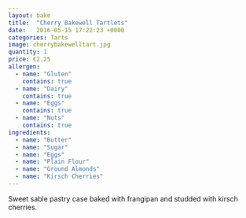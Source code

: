 ```yaml
---
layout: bake
title:  "Cherry Bakewell Tartlets"
date:   2016-05-15 17:22:23 +0000
categories: Tarts
image: cherrybakewelltart.jpg
quantity: 1
price: €2.25
allergen:
  - name: "Gluten"
    contains: true
  - name: "Dairy"
    contains: true
  - name: "Eggs"
    contains: true
  - name: "Nuts"
    contains: true
ingredients:
  - name: "Butter"
  - name: "Sugar"
  - name: "Eggs"
  - name: "Plain Flour"
  - name: "Ground Almonds"
  - name: "Kirsch Cherries"
---
```

Sweet sable pastry case baked with frangipan and studded with kirsch cherries.
